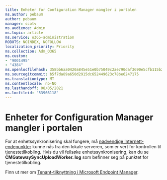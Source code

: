 ```yaml
---
title: Enheter for Configuration Manager mangler i portalen
ms.author: pebaum
author: pebaum
manager: scotv
ms.audience: Admin
ms.topic: article
ms.service: o365-administration
ROBOTS: NOINDEX, NOFOLLOW
localization_priority: Priority
ms.collection: Adm_O365
ms.custom:
- "9001495"
- "4384"
ms.openlocfilehash: 358bb6aa0420a845e51e0b75049c2ae790daf3690e5cfb115b234d82a29e93a7
ms.sourcegitcommit: b5f7da89a650d2915dc652449623c78be6247175
ms.translationtype: MT
ms.contentlocale: nb-NO
ms.lasthandoff: 08/05/2021
ms.locfileid: "53966118"
---
```

# <a name="configuration-manager-devices-missing-in-the-portal"></a>Enheter for Configuration Manager mangler i portalen

For at enhetssynkronisering skal fungere, må [nødvendige Internett-endepunkter](https://docs.microsoft.com/configmgr/tenant-attach/device-sync-actions#internet-endpoints) kunne nås fra den lokale serveren, som er vert for kontrollen til tjenestetilkobling. Hvis du vil feilsøke enhetssynkronisering, kan du se **CMGatewaySyncUploadWorker. log** som befinner seg på punktet for tjenestetilkobling.

Finn ut mer om [Tenant-tilknyttning i Microsoft Endpoint Manager](https://docs.microsoft.com/configmgr/tenant-attach/).
